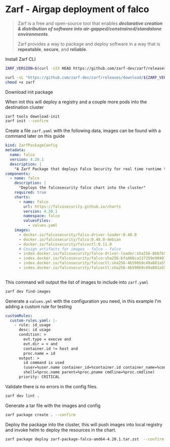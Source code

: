# Zarf - Airgap deployment of falco

> Zarf is a free and open-source tool that enables _**declarative creation & distribution of software into air-gapped/constrained/standalone environments**_.
>
> Zarf provides a way to package and deploy software in a way that is **repeatable**, **secure**, and **reliable**.



Install Zarf CLI

```sh
ZARF_VERSION=$(curl -sIX HEAD https://github.com/zarf-dev/zarf/releases/latest | grep -i ^location: | grep -Eo 'v[0-9]+.[0-9]+.[0-9]+')

curl -sL "https://github.com/zarf-dev/zarf/releases/download/${ZARF_VERSION}/zarf_${ZARF_VERSION}_Linux_amd64" -o zarf
chmod +x zarf
```

Download init package

When init this will deploy a registry and a couple more pods into the destination cluster

```sh
zarf tools download-init
zarf init --confirm
```

Create a file `zarf.yaml` with the following data, images can be found with a command later on this guide

```yaml
kind: ZarfPackageConfig
metadata:
  name: falco
  version: 4.20.1
  description: |
    "A Zarf Package that deploys Falco Security for real time runtime threat detection"
components:
  - name: falco
    description: |
      "Deploys the falcosecurity falco chart into the cluster"
    required: true
    charts:
      - name: falco
        url: https://falcosecurity.github.io/charts
        version: 4.20.1
        namespace: falco
        valuesFiles:
          - values.yaml
    images:
      - docker.io/falcosecurity/falco-driver-loader:0.40.0
      - docker.io/falcosecurity/falco:0.40.0-debian
      - docker.io/falcosecurity/falcoctl:0.11.0
      # Cosign artifacts for images - falco - falco
      - index.docker.io/falcosecurity/falco-driver-loader:sha256-8bb7b51adf6598c5d9c90d2f3e55724212e6282afbd26f0ba428db9c0c417fbf.sig
      - index.docker.io/falcosecurity/falco:sha256-bfa486ca137359e90401f6121e52065e99bff44a949c02229fd0df467386fcaa.sig
      - index.docker.io/falcosecurity/falcoctl:sha256-4b590b9c49a881a55f6c3121c235057951418d726a9c43c4e1dbe3a5fcf358d3.sig
      - index.docker.io/falcosecurity/falcoctl:sha256-4b590b9c49a881a55f6c3121c235057951418d726a9c43c4e1dbe3a5fcf358d3.att
      
```

This command will output the list of images to include into `zarf.yaml`

```sh
zarf dev find-images
```

Generate a `values.yml` with the configuration you need, in this example I'm adding a custom rule for testing

```yaml
customRules:
  custom-rules.yaml: |-
    - rule: id_usage
      desc: id usage
      condition: >
        evt.type = execve and
        evt.dir = < and
        container.id != host and 
        proc.name = id    
      output: >
        id command is used 
        (user=%user.name container_id=%container.id container_name=%container.name 
        shell=%proc.name parent=%proc.pname cmdline=%proc.cmdline)    
      priority: CRITICAL
```

Validate there is no errors in the config files.

```sh
zarf dev lint .
```

Generate a tar file with the images and config

```sh
zarf package create . --confirm
```

Deploy the package into the cluster, this will push images into local registry and invoke helm to deploy the resources in the chart.

```sh
zarf package deploy zarf-package-falco-amd64-4.20.1.tar.zst  --confirm
```
